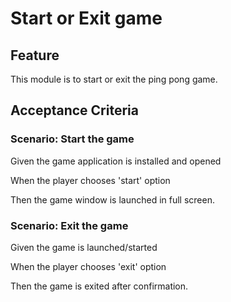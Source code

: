# Start or Exit game

## Feature

This module is to start or exit the ping pong game.

## Acceptance Criteria

### Scenario: Start the game

  Given the game application is installed and opened

  When the player chooses 'start' option

  Then the game window is launched in full screen.

### Scenario: Exit the game

  Given the game is launched/started

  When the player chooses 'exit' option

  Then the game is exited after confirmation.
